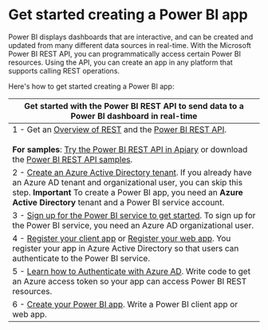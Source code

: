 <properties
   pageTitle="Get started creating a Power BI app"
   description="Get started creating a Power BI app"
   services="powerbi"
   documentationCenter=""
   authors="dvana"
   manager="mblythe"
   editor=""
   tags=""/>

<tags
   ms.service="powerbi"
   ms.devlang="NA"
   ms.topic="article"
   ms.tgt_pltfrm="NA"
   ms.workload="powerbi"
   ms.date="11/01/2015"
   ms.author="derrickv"/>

# Get started creating a Power BI app

Power BI displays dashboards that are interactive, and can be created and updated from many different data sources in real-time. With the Microsoft Power BI REST API, you can programmatically access certain Power BI resources. Using the API, you can create an app in any platform that supports calling REST operations.

Here's how to get started creating a Power BI app:

|Get started with the Power BI REST API to send data to a Power BI dashboard in real-time|
|---|
|1 - Get an [Overview of REST](powerbi-developer-overview-of-power-bi-rest-api.md) and the [Power BI REST API](powerbi-developer-rest-api-reference.md). <br/><br/>**For samples**: [Try the Power BI REST API in Apiary](http://docs.powerbi.apiary.io/#)  or download the [Power BI REST API samples](https://msdn.microsoft.com/en-us/library/mt203554.aspx).|
|2 - [Create an Azure Active Directory tenant](powerbi-developer-create-an-azure-active-directory-tenant.md). If you already have an Azure AD tenant and organizational user, you can skip this step. **Important** To create a Power BI app, you need an **Azure Active Directory** tenant and a Power BI service account.  |
|3 - [Sign up for the Power BI service to get started](powerbi-developer-sign-up-for-power-bi-service.md). To sign up for the Power BI service, you need an Azure AD organizational user. |
|4 - [Register your client app](powerbi-developer-register-a-client-app.md) or [Register your web app](powerbi-developer-register-a-web-app.md). You register your app in Azure Active Directory so that users can authenticate to the Power BI service. |
|5 - [Learn how to Authenticate with Azure AD](powerbi-developer-authenticate-to-power-bi-service.md). Write code to get an Azure access token so your app can access Power BI REST resources. |
|6 - [Create your Power BI app](powerbi-developer-introduction-to-creating-a-power-bi-app.md). Write a Power BI client app or web app. |
